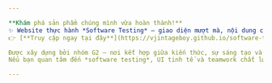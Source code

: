 ```yaml
---

**Khám phá sản phẩm chúng mình vừa hoàn thành!**
✨ Website thực hành *Software Testing* – giao diện mượt mà, nội dung chỉn chu, và đầy tâm huyết:
👉 [**Truy cập ngay tại đây**](https://vjintageboy.github.io/software-testing-g2/?fbclid=IwZXh0bgNhZW0CMTEAAR4kdbqePu4txXnG8gtX4Ny_qsdHzr7UgKcSVeuTgnlH656DqhngMRqFQ5lRwA_aem_xITQ5LlDpBxpPGmpO0BJkg)

Được xây dựng bởi nhóm G2 – nơi kết hợp giữa kiến thức, sự sáng tạo và niềm đam mê với kiểm thử phần mềm.
Nếu bạn quan tâm đến *software testing*, UI tinh tế và teamwork chất lượng – đừng bỏ lỡ!

---
```



